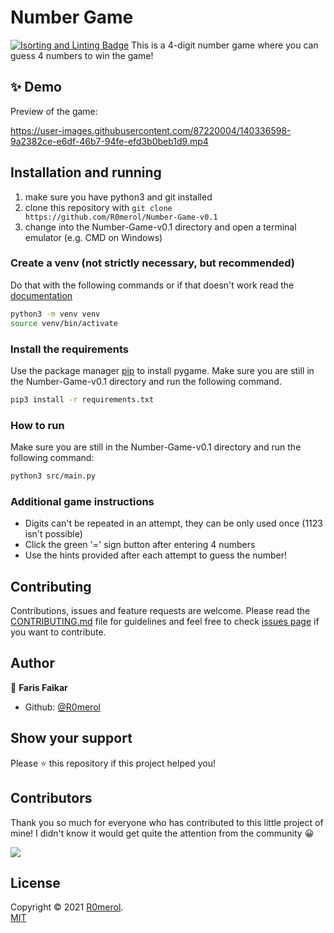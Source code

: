 # Number Game

[![Isorting and Linting Badge](https://github.com/R0merol/Number-Game-v0.1/actions/workflows/clean-up.yml/badge.svg)](https://github.com/R0merol/Number-Game-v0.1/actions/workflows/clean-up.yml)
This is a 4-digit number game where you can guess 4 numbers to win the game! 

<!-- The badge will not display properly when present in a fork. -->

## ✨ Demo

Preview of the game:

https://user-images.githubusercontent.com/87220004/140336598-9a2382ce-e6df-46b7-94fe-efd3b0beb1d9.mp4

## Installation and running

1. make sure you have python3 and git installed
2. clone this repository with `git clone https://github.com/R0merol/Number-Game-v0.1`
3. change into the Number-Game-v0.1 directory and open a terminal emulator (e.g. CMD on Windows)

### Create a venv (not strictly necessary, but recommended)

Do that with the following commands or if that doesn't work read the [documentation](https://docs.python.org/3/library/venv.html#creating-virtual-environments)

```sh
python3 -m venv venv
source venv/bin/activate
```

### Install the requirements

Use the package manager [pip](https://pypi.org/project/pip/) to install pygame.
Make sure you are still in the Number-Game-v0.1 directory and run the following command.

```sh
pip3 install -r requirements.txt
```

### How to run

Make sure you are still in the Number-Game-v0.1 directory and run the following command:

```sh
python3 src/main.py
```

### Additional game instructions

-   Digits can't be repeated in an attempt, they can be only used once (1123 isn't possible)
-   Click the green '=' sign button after entering 4 numbers
-   Use the hints provided after each attempt to guess the number!

## Contributing

Contributions, issues and feature requests are welcome. Please read the [CONTRIBUTING.md](https://github.com/R0merol/Number-Game-v0.1/blob/master/CONTRIBUTING.md) file for guidelines and feel free to check [issues page](https://github.com/R0merol/Number-Game-v0.1/issues) if you want to contribute.

## Author

👤 **Faris Faikar**

-   Github: [@R0merol](https://github.com/R0merol)

## Show your support

Please ⭐️ this repository if this project helped you!

## Contributors

Thank you so much for everyone who has contributed to this little project of mine! I didn't know it would get quite the attention from the community 😀

<a href="https://github.com/R0merol/Number-Game-v0.1/graphs/contributors">
  <img src="https://contrib.rocks/image?repo=R0merol/Number-Game-v0.1" />
</a>

## License

Copyright © 2021 [R0merol](https://github.com/R0merol). <br/>
[MIT](https://choosealicense.com/licenses/mit/)
